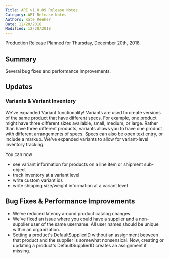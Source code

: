 ```yaml
---
Title: API v1.0.89 Release Notes
Category: API Release Notes
Authors: Kate Reeher
Date: 12/20/2018
Modified: 12/20/2018
---
```


Production Release Planned for Thursday, December 20th, 2018.

## Summary

Several bug fixes and performance improvements.

## Updates

### Variants & Variant Inventory

We've expanded Variant functionality! Variants are used to create versions of the same product that have different specs. For example, one product might have three different sizes available, small, medium, or large. Rather than have three different products, variants allows you to have one product with different arrangements of specs. Specs can also be open text entry, or include a markup. We've expanded variants to allow for variant-level inventory tracking.

You can now
- see variant information for products on a line item or shipment sub-object
- track inventory at a variant level
- write custom variant ids
- write shipping size/weight information at a variant level


## Bug Fixes & Performance Improvements

- We've reduced latency around product catalog changes.
- We've fixed an issue where you could have a supplier and a non-supplier user of the same username. All user names should be unique within an organization.
- Setting a product's DefaultSupplierID without an assignment between that product and the supplier is somewhat nonsensical. Now, creating or updating a product's DefaultSupplierID creates an assignment if missing.



